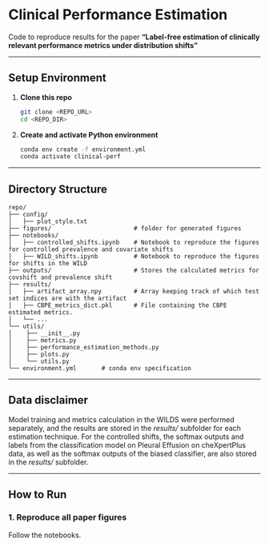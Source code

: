 # Clinical Performance Estimation

Code to reproduce results for the paper **“Label‑free estimation of clinically relevant performance metrics under distribution shifts”**

---

## Setup Environment

1. **Clone this repo**

   ```bash
   git clone <REPO_URL>
   cd <REPO_DIR>
   ```
2. **Create and activate Python environment**

   ```bash
   conda env create -f environment.yml
   conda activate clinical-perf


---

## Directory Structure

```
repo/
├── config/                
│   ├── plot_style.txt
├── figures/                       # folder for generated figures
├── notebooks/              
│   ├── controlled_shifts.ipynb    # Notebook to reproduce the figures for controlled prevalence and covariate shifts
│   ├── WILD_shifts.ipynb          # Notebook to reproduce the figures for shifts in the WILD
├── outputs/                       # Stores the calculated metrics for covshift and prevalence shift
├── results/                       
│   ├── artifact_array.npy         # Array keeping track of which test set indices are with the artifact
│   ├── CBPE_metrics_dict.pkl      # File containing the CBPE estimated metrics.
│   └── ...
└── utils/
│    ├── __init__.py
│    ├── metrics.py
│    ├── performance_estimation_methods.py
│    ├── plots.py
│    └── utils.py
└── environment.yml       # conda env specification
```


---
## Data disclaimer
Model training and metrics calculation in the WILDS were performed separately, and the results are stored in the *results/* subfolder for each estimation technique.
For the controlled shifts, the softmax outputs and labels from the classification model on Pleural Effusion on cheXpertPlus data, as well as the softmax outputs of the biased classifier, are also stored in the *results/* subfolder.


---

## How to Run

### 1. Reproduce all paper figures
Follow the notebooks.

